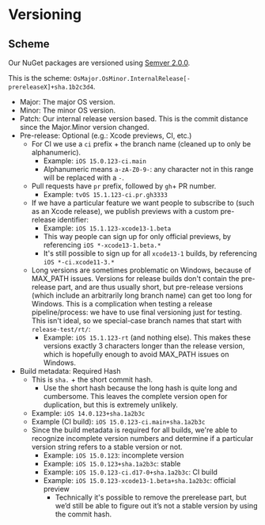 # Versioning

## Scheme

Our NuGet packages are versioned using [Semver 2.0.0][2].

This is the scheme: `OsMajor.OsMinor.InternalRelease[-prereleaseX]+sha.1b2c3d4`.

* Major: The major OS version.
* Minor: The minor OS version.
* Patch: Our internal release version based. This is the commit distance since
  the Major.Minor version changed.
* Pre-release: Optional (e.g.: Xcode previews, CI, etc.)
    * For CI we use a `ci` prefix + the branch name (cleaned up to only be
      alphanumeric).
        * Example: `iOS 15.0.123-ci.main`
        * Alphanumeric means `a-zA-Z0-9-`: any character not in this range
          will be replaced with a `-`.
    * Pull requests have `pr` prefix, followed by `gh`+ PR number.
        * Example: `tvOS 15.1.123-ci.pr.gh3333`
    * If we have a particular feature we want people to subscribe to (such as
      an Xcode release), we publish previews with a custom pre-release
      identifier:
        * Example: `iOS 15.1.123-xcode13-1.beta`
        * This way people can sign up for only official previews, by
          referencing `iOS *-xcode13-1.beta.*`
        * It's still possible to sign up for all `xcode13-1` builds, by
          referencing `iOS *-ci.xcode11-3.*`
    * Long versions are sometimes problematic on Windows, because of MAX_PATH
      issues. Versions for release builds don't contain the pre-release part,
      and are thus usually short, but pre-release versions (which include an
      arbitrarily long branch name) can get too long for Windows. This is a
      complication when testing a release pipeline/process: we have to use
      final versioning just for testing. This isn't ideal, so we special-case
      branch names that start with `release-test/rt/`:
        * Example: `iOS 15.1.123-rt` (and nothing else). This makes these
          versions exactly 3 characters longer than the release version, which
          is hopefully enough to avoid MAX_PATH issues on Windows.
* Build metadata: Required Hash
    * This is `sha.` + the short commit hash.
        * Use the short hash because the long hash is quite long and
          cumbersome. This leaves the complete version open for duplication,
          but this is extremely unlikely.
    * Example: `iOS 14.0.123+sha.1a2b3c`
    * Example (CI build): `iOS 15.0.123-ci.main+sha.1a2b3c`
    * Since the build metadata is required for all builds, we're able to
      recognize incomplete version numbers and determine if a particular
      version string refers to a stable version or not.
        * Example: `iOS 15.0.123`: incomplete version
        * Example: `iOS 15.0.123+sha.1a2b3c`: stable
        * Example: `iOS 15.0.123-ci.d17-0+sha.1a2b3c`: CI build
        * Example: `iOS 15.0.123-xcode13-1.beta+sha.1a2b3c`: official
          preview
            * Technically it's possible to remove the prerelease part, but
              we’d still be able to figure out it’s not a stable version by
              using the commit hash.

[1]: https://github.com/dotnet/designs/blob/master/accepted/2018/sdk-version-scheme.md
[2]: https://semver.org
